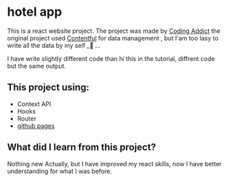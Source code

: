 # hotel app

This is a react website project. The project was made by [Coding Addict](https://www.youtube.com/codingaddict) the original project used [Contentful](https://www.contentful.com/) for data management , but I'am too lasy to write all the data by my self \_🙂 ...

I have write slightly different code than hi this in the tutorial, diffrent code but the same output.

## This project using:

- Context API
- Hooks
- Router
- [github pages](https://taybi.github.io/beachResort/)

## What did I learn from this project?

Nothing new Actually, but I have improved my react skills, now I have better understanding for what I was before.

